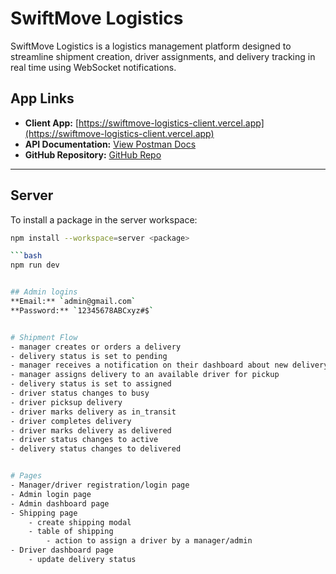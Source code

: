 # SwiftMove Logistics

SwiftMove Logistics is a logistics management platform designed to streamline shipment creation, driver assignments, and delivery tracking in real time using WebSocket notifications.

## App Links
- **Client App:** [https://swiftmove-logistics-client.vercel.app](https://swiftmove-logistics-client.vercel.app)
- **API Documentation:** [View Postman Docs](https://documenter.getpostman.com/view/8901262/2sB3BDKr9q#d637128f-3c29-43c8-b7b0-6a332f86b2c5)
- **GitHub Repository:** [GitHub Repo](https://github.com/godsgiftuko/swiftmove-logistics)

---

## Server
To install a package in the server workspace:
```bash
npm install --workspace=server <package>

```bash
npm run dev


## Admin logins
**Email:** `admin@gmail.com`  
**Password:** `12345678ABCxyz#$`


# Shipment Flow
- manager creates or orders a delivery
- delivery status is set to pending
- manager receives a notification on their dashboard about new delivery request (via websocket messaging protocol)
- manager assigns delivery to an available driver for pickup
- delivery status is set to assigned
- driver status changes to busy
- driver picksup delivery
- driver marks delivery as in_transit
- driver completes delivery
- driver marks delivery as delivered
- driver status changes to active
- delivery status changes to delivered


# Pages
- Manager/driver registration/login page
- Admin login page
- Admin dashboard page
- Shipping page
    - create shipping modal
    - table of shipping
        - action to assign a driver by a manager/admin
- Driver dashboard page
    - update delivery status
    